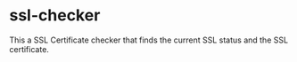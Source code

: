# ssl-checker
This a SSL Certificate checker that finds the current SSL status and the SSL certificate.
